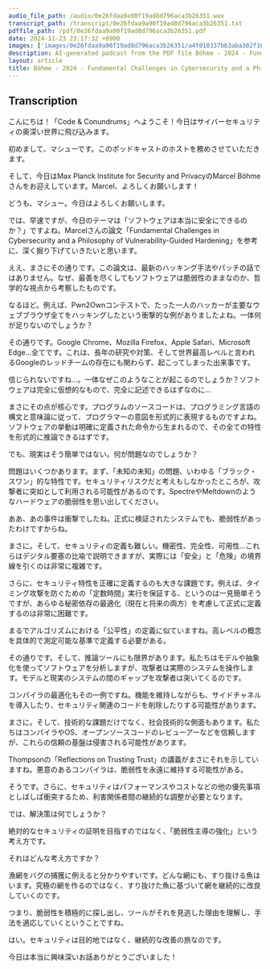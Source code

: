 ```yaml
---
audio_file_path: /audio/0e26fdaa9a90f19ad8d796aca3b26351.wav
transcript_path: /transcript/0e26fdaa9a90f19ad8d796aca3b26351.txt
pdffile_path: /pdf/0e26fdaa9a90f19ad8d796aca3b26351.pdf
date: 2024-11-23 23:17:32 +0900
images: ['images/0e26fdaa9a90f19ad8d796aca3b26351/a4f010337bb3aba302f16d1939e42b6489e38cd2b5a0c31a67b937a9ecbfed9d.jpg']
description: AI-generated podcast from the PDF file Böhme - 2024 - Fundamental Challenges in Cybersecurity and a Philosophy of Vulnerability-Guided Hardening_JP / 0e26fdaa9a90f19ad8d796aca3b26351
layout: article
title: Böhme - 2024 - Fundamental Challenges in Cybersecurity and a Philosophy of Vulnerability-Guided Hardening_JP
---
```


## Transcription
こんにちは！「Code & Conundrums」へようこそ！今日はサイバーセキュリティの奥深い世界に飛び込みます。

初めまして、マシューです。このポッドキャストのホストを務めさせていただきます。

そして、今日はMax Planck Institute for Security and PrivacyのMarcel Böhmeさんをお迎えしています。Marcel、よろしくお願いします！

どうも、マシュー。今日はよろしくお願いします。

では、早速ですが、今日のテーマは「ソフトウェアは本当に安全にできるのか？」ですよね。Marcelさんの論文「Fundamental Challenges in Cybersecurity and a Philosophy of Vulnerability-Guided Hardening」を参考に、深く掘り下げていきたいと思います。

ええ、まさにその通りです。この論文は、最新のハッキング手法やパッチの話ではありません。なぜ、最善を尽くしてもソフトウェアは脆弱性のままなのか、哲学的な視点から考察したものです。

なるほど。例えば、Pwn2Ownコンテストで、たった一人のハッカーが主要なウェブブラウザ全てをハッキングしたという衝撃的な例がありましたよね。一体何が足りないのでしょうか？

その通りです。Google Chrome、Mozilla Firefox、Apple Safari、Microsoft Edge…全てです。これは、長年の研究や対策、そして世界最高レベルと言われるGoogleのレッドチームの存在にも関わらず、起こってしまった出来事です。

信じられないですね…。一体なぜこのようなことが起こるのでしょうか？ソフトウェアは完全に仮想的なもので、完全に記述できるはずなのに…

まさにその点が核心です。プログラムのソースコードは、プログラミング言語の構文と意味論に従って、プログラマーの意図を形式的に表現するものですよね。ソフトウェアの挙動は明確に定義された命令から生まれるので、その全ての特性を形式的に推論できるはずです。

でも、現実はそう簡単ではない。何が問題なのでしょうか？

問題はいくつかあります。まず、「未知の未知」の問題、いわゆる「ブラック・スワン」的な特性です。セキュリティリスクだと考えもしなかったところが、攻撃者に突如として利用される可能性があるのです。SpectreやMeltdownのようなハードウェアの脆弱性を思い出してください。

ああ、あの事件は衝撃でしたね。正式に検証されたシステムでも、脆弱性があったわけですからね。

まさに。そして、セキュリティの定義も難しい。機密性、完全性、可用性…これらはデジタル要塞の比喩で説明できますが、実際には「安全」と「危険」の境界線を引くのは非常に複雑です。

さらに、セキュリティ特性を正確に定義するのも大きな課題です。例えば、タイミング攻撃を防ぐための「定数時間」実行を保証する、というのは一見簡単そうですが、あらゆる秘密依存の最適化（現在と将来の両方）を考慮して正式に定義するのは非常に困難です。

まるでアルゴリズムにおける「公平性」の定義に似ていますね。高レベルの概念を具体的で測定可能な基準で定義する必要がある。

その通りです。そして、推論ツールにも限界があります。私たちはモデルや抽象化を使ってソフトウェアを分析しますが、攻撃者は実際のシステムを操作します。モデルと現実のシステムの間のギャップを攻撃者は突いてくるのです。

コンパイラの最適化もその一例ですね。機能を維持しながらも、サイドチャネルを導入したり、セキュリティ関連のコードを削除したりする可能性があります。

まさに。そして、技術的な課題だけでなく、社会技術的な側面もあります。私たちはコンパイラやOS、オープンソースコードのレビューアーなどを信頼しますが、これらの信頼の基盤は侵害される可能性があります。

Thompsonの「Reflections on Trusting Trust」の講義がまさにそれを示していますね。悪意のあるコンパイラは、脆弱性を永遠に維持する可能性がある。

そうです。さらに、セキュリティはパフォーマンスやコストなどの他の優先事項としばしば衝突するため、利害関係者間の継続的な調整が必要となります。

では、解決策は何でしょうか？

絶対的なセキュリティの証明を目指すのではなく、「脆弱性主導の強化」という考え方です。

それはどんな考え方ですか？

漁網をバグの捕獲に例えると分かりやすいです。どんな網にも、すり抜ける魚はいます。究極の網を作るのではなく、すり抜けた魚に基づいて網を継続的に改良していくのです。

つまり、脆弱性を積極的に探し出し、ツールがそれを見逃した理由を理解し、手法を適応していくということですね。

はい。セキュリティは目的地ではなく、継続的な改善の旅なのです。

今日は本当に興味深いお話ありがとうございました！







